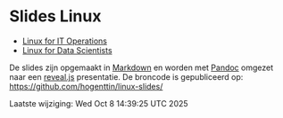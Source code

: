 # Slides Linux

- [Linux for IT Operations](opslinux.html)
- [Linux for Data Scientists](datalinux.html)

De slides zijn opgemaakt in [Markdown](https://guides.github.com/features/mastering-markdown/) en worden met [Pandoc](https://pandoc.org/) omgezet naar een [reveal.js](https://revealjs.com/) presentatie. De broncode is gepubliceerd op: <https://github.com/hogenttin/linux-slides/>

Laatste wijziging: Wed Oct  8 14:39:25 UTC 2025